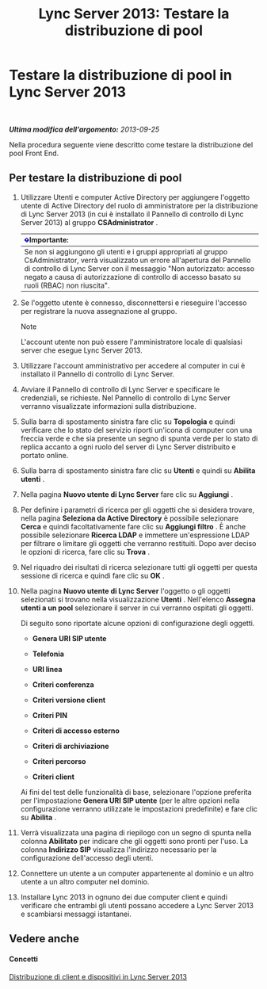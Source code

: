 ﻿---
title: 'Lync Server 2013: Testare la distribuzione di pool'
TOCTitle: Testare la distribuzione di pool
ms:assetid: ffd80617-155a-4041-bbeb-74503e7938dd
ms:mtpsurl: https://technet.microsoft.com/it-it/library/Gg413092(v=OCS.15)
ms:contentKeyID: 49302597
ms.date: 08/24/2015
mtps_version: v=OCS.15
ms.translationtype: HT
---

# Testare la distribuzione di pool in Lync Server 2013

 

_**Ultima modifica dell'argomento:** 2013-09-25_

Nella procedura seguente viene descritto come testare la distribuzione del pool Front End.

## Per testare la distribuzione di pool

1.  Utilizzare Utenti e computer Active Directory per aggiungere l'oggetto utente di Active Directory del ruolo di amministratore per la distribuzione di Lync Server 2013 (in cui è installato il Pannello di controllo di Lync Server 2013) al gruppo **CSAdministrator** .
    
    <table>
    <thead>
    <tr class="header">
    <th><img src="images/Gg412908.important(OCS.15).gif" title="important" alt="important" />Importante:</th>
    </tr>
    </thead>
    <tbody>
    <tr class="odd">
    <td>Se non si aggiungono gli utenti e i gruppi appropriati al gruppo CsAdministrator, verrà visualizzato un errore all'apertura del Pannello di controllo di Lync Server con il messaggio &quot;Non autorizzato: accesso negato a causa di autorizzazione di controllo di accesso basato su ruoli (RBAC) non riuscita&quot;.</td>
    </tr>
    </tbody>
    </table>


2.  Se l'oggetto utente è connesso, disconnettersi e rieseguire l'accesso per registrare la nuova assegnazione al gruppo.
    

    > [!NOTE]
    > L'account utente non può essere l'amministratore locale di qualsiasi server che esegue Lync Server 2013.



3.  Utilizzare l'account amministrativo per accedere al computer in cui è installato il Pannello di controllo di Lync Server.

4.  Avviare il Pannello di controllo di Lync Server e specificare le credenziali, se richieste. Nel Pannello di controllo di Lync Server verranno visualizzate informazioni sulla distribuzione.

5.  Sulla barra di spostamento sinistra fare clic su **Topologia** e quindi verificare che lo stato del servizio riporti un'icona di computer con una freccia verde e che sia presente un segno di spunta verde per lo stato di replica accanto a ogni ruolo del server di Lync Server distribuito e portato online.

6.  Sulla barra di spostamento sinistra fare clic su **Utenti** e quindi su **Abilita utenti** .

7.  Nella pagina **Nuovo utente di Lync Server** fare clic su **Aggiungi** .

8.  Per definire i parametri di ricerca per gli oggetti che si desidera trovare, nella pagina **Seleziona da Active Directory** è possibile selezionare **Cerca** e quindi facoltativamente fare clic su **Aggiungi filtro** . È anche possibile selezionare **Ricerca LDAP** e immettere un'espressione LDAP per filtrare o limitare gli oggetti che verranno restituiti. Dopo aver deciso le opzioni di ricerca, fare clic su **Trova** .

9.  Nel riquadro dei risultati di ricerca selezionare tutti gli oggetti per questa sessione di ricerca e quindi fare clic su **OK** .

10. Nella pagina **Nuovo utente di Lync Server** l'oggetto o gli oggetti selezionati si trovano nella visualizzazione **Utenti** . Nell'elenco **Assegna utenti a un pool** selezionare il server in cui verranno ospitati gli oggetti.
    
    Di seguito sono riportate alcune opzioni di configurazione degli oggetti.
    
      - **Genera URI SIP utente**
    
      - **Telefonia**
    
      - **URI linea**
    
      - **Criteri conferenza**
    
      - **Criteri versione client**
    
      - **Criteri PIN**
    
      - **Criteri di accesso esterno**
    
      - **Criteri di archiviazione**
    
      - **Criteri percorso**
    
      - **Criteri client**
    
    Ai fini del test delle funzionalità di base, selezionare l'opzione preferita per l'impostazione **Genera URI SIP utente** (per le altre opzioni nella configurazione verranno utilizzate le impostazioni predefinite) e fare clic su **Abilita** .

11. Verrà visualizzata una pagina di riepilogo con un segno di spunta nella colonna **Abilitato** per indicare che gli oggetti sono pronti per l'uso. La colonna **Indirizzo SIP** visualizza l'indirizzo necessario per la configurazione dell'accesso degli utenti.

12. Connettere un utente a un computer appartenente al dominio e un altro utente a un altro computer nel dominio.

13. Installare Lync 2013 in ognuno dei due computer client e quindi verificare che entrambi gli utenti possano accedere a Lync Server 2013 e scambiarsi messaggi istantanei.

## Vedere anche

#### Concetti

[Distribuzione di client e dispositivi in Lync Server 2013](lync-server-2013-deploying-clients-and-devices.md)


